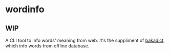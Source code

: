 # wordinfo

## WIP

A CLI tool to info words' meaning from web. It's the suppliment of [bakadict](https://github.com/flaribbit/bakadict), which info words from offline database.

